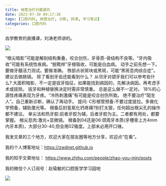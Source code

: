 ```yaml
---
title: 根管治疗扫雷避坑
date: 2023-07-30 09:17:38
tags: [口腔内科, 根管治疗, 诊断, 网课, 学习笔记]
categories: 口腔内科
---
```

齿学教育的直播课，刘涛老师讲的。

![](https://zymblog-1258069789.cos.ap-chengdu.myqcloud.com/blog0403-bl/01.jpg)


“根尖暗影”可能是解剖结构重叠，咬合创伤，牙骨质-骨结构不良等。“牙内吸收”可能有系统性疾病。“脱靴样”牙根吸收，可能是白血病。
动手之前先想一下。要做牙髓活力测试。要做准确。
唇部点状斑块或黑斑，可能“黑斑息肉综合症”。建议去做肠镜。
除了看到牙齿还能看到什么？
从邻牙对颌牙我们可以参考些什么?
大面积暗影，不一定是拔牙指征，如果能找到病因的，先解决病因。再考虑手术或拔除。
拔牙和种植替换决定时需非常慎重。
总是这么做不一定对。
18%的心源性疼痛表现为牙疼。“冷热刺激痛”有可能是咬合创伤所致。
绝不要治疗“陌生人”。自己重新诊断，确认了再动手。
提问:
C形根管预备:不要过度提拉。多做化学预备，辅助激光等。
根备后封氢氧化钙疼痛?别打太狠，任何超出根尖孔的操作都不建议。
单尖法和热牙胶:前者牙胶为辅，后者牙胶为主。二者都有用处，都要掌握。
根尖息肉:激光+显微镜。
根备到04还是06:颈周牙本质(牙槽骨上方4mm内牙本质)，大部分30-40,但会用02锥度。上部未必用开口锉。




我发文章的三个地方，欢迎大家在朋友圈等地方分享，欢迎点“在看”。

我的个人博客地址：https://zwdnet.github.io

我的知乎文章地址： https://www.zhihu.com/people/zhao-you-min/posts

我的微信个人订阅号：赵瑜敏的口腔医学学习园地

![](https://zymblog-1258069789.cos.ap-chengdu.myqcloud.com/other/wx.jpg)

